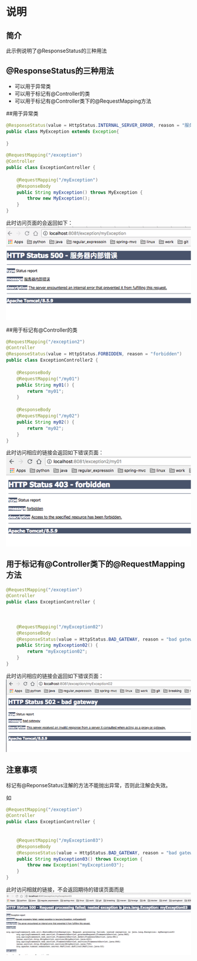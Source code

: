 # 说明

## 简介
此示例说明了@ResponseStatus的三种用法  



## @ResponseStatus的三种用法  
* 可以用于异常类
* 可以用于标记有@Controller的类
* 可以用于标记有@Controller类下的@RequestMapping方法



##用于异常类

```java
@ResponseStatus(value = HttpStatus.INTERNAL_SERVER_ERROR, reason = "服务器内部错误")
public class MyException extends Exception{
   
}

```

```java
@RequestMapping("/exception")
@Controller
public class ExceptionController {

    @RequestMapping("/myException")
    @ResponseBody
    public String myException() throws MyException {
        throw new MyException();
    }
}
```
此时访问页面的会返回如下：
![错误页面](internal.png)

##用于标记有@Controller的类
```java
@RequestMapping("/exception2")
@Controller
@ResponseStatus(value = HttpStatus.FORBIDDEN, reason = "forbidden")
public class ExceptionController2 {

    @ResponseBody
    @RequestMapping("/my01")
    public String my01() {
        return "my01";
    }

    @ResponseBody
    @RequestMapping("/my02")
    public String my02() {
        return "my02";
    }
}

```
此时访问相应的链接会返回如下错误页面：
![错误页面](forbidden.png)


## 用于标记有@Controller类下的@RequestMapping方法

```java
@RequestMapping("/exception")
@Controller
public class ExceptionController {



    @RequestMapping("/myException02")
    @ResponseBody
    @ResponseStatus(value = HttpStatus.BAD_GATEWAY, reason = "bad gateway")
    public String myException02() {
        return "myException02";
    }
}
```
此时访问相应的链接会返回如下错误页面：
![错误页面](badgateway.png)


## 注意事项
标记有@ReponseStatus注解的方法不能抛出异常，否则此注解会失效。

如
```java
@RequestMapping("/exception")
@Controller
public class ExceptionController {


    @RequestMapping("/myException03")
    @ResponseBody
    @ResponseStatus(value = HttpStatus.BAD_GATEWAY, reason = "bad gateway")
    public String myException03() throws Exception {
        throw new Exception("myException03");
    }
}
```
此时访问相就的链接，不会返回期待的错误页面而是
![错误页面](exception.png)